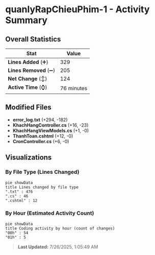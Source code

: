 # quanlyRapChieuPhim-1 - Activity Summary 

## Overall Statistics

| Stat                   | Value                                                             |
| ---------------------- | ----------------------------------------------------------------- |
| **Lines Added** (➕)   | 329                                          |
| **Lines Removed** (➖) | 205                                        |
| **Net Change** (↕)    | 124                |
| **Active Time** (⌚)   | 76 minutes |


## Modified Files
- **error_log.txt** (+294, -182)
- **KhachHangController.cs** (+16, -23)
- **KhachHangViewModels.cs** (+1, -0)
- **ThanhToan.cshtml** (+12, -0)
- **CronController.cs** (+6, -0)

## Visualizations

### By File Type (Lines Changed)

```mermaid
pie showData
title Lines changed by file type
".txt" : 476
".cs" : 46
".cshtml" : 12
```

### By Hour (Estimated Activity Count)

```mermaid
pie showData
title Coding activity by hour (count of changes)
"00h" : 54
"01h" : 5
```


> **Last Updated:** 7/26/2025, 1:05:49 AM
